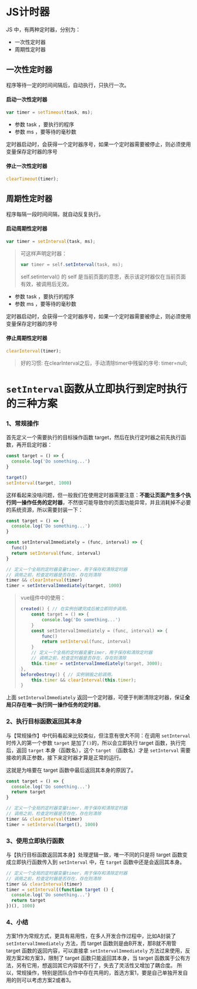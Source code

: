 # JS计时器

JS 中，有两种定时器，分别为：

- 一次性定时器
- 周期性定时器

## 一次性定时器

程序等待一定的时间间隔后，自动执行，只执行一次。
#### 启动一次性定时器

```js
var timer = setTimeout(task, ms);
```

- 参数 task ，要执行的程序
- 参数 ms ，要等待的毫秒数

定时器启动时，会获得一个定时器序号，如果一个定时器需要被停止，则必须使用变量保存定时器的序号

#### 停止一次性定时器

```js
clearTimeout(timer);
```

## 周期性定时器

程序每隔一段时间间隔，就自动反复执行。

#### 启动周期性定时器

```js
var timer = setInterval(task, ms);
```

> 可这样声明定时器：
> ```js
> var timer = self.setInterval(task, ms);
> ```
> self.setinterval() 的 self 是当前页面的意思，表示该定时器仅在当前页面有效，被调用后无效。

- 参数 task ，要执行的程序
- 参数 ms ，要等待的毫秒数

定时器启动时，会获得一个定时器序号，如果一个定时器需要被停止，则必须使用变量保存定时器的序号

#### 停止周期性定时器

```js
clearInterval(timer);
```

> 好的习惯: 在clearInterval之后，手动清除timer中残留的序号: timer=null;

# `setInterval`函数从立即执行到定时执行的三种方案

### 1、常规操作

首先定义一个需要执行的目标操作函数 target，然后在执行定时器之前先执行函数，再开启定时器：

```js
const target = () => {
  console.log('Do something...')
}

target()
setInterval(target, 1000)
```

这样看起来没啥问题，但一般我们在使用定时器需要注意：**不能让页面产生多个执行同一操作任务的定时器**，不然很可能导致你的页面功能异常，并且消耗掉不必要的系统资源，所以需要封装一下：

```js
const target = () => {
  console.log('Do something...')
}

const setIntervalImmediately = (func, interval) => {
  func()
  return setInterval(func, interval)
}

// 定义一个全局的定时器变量timer，用于保存和清除定时器
// 调用之前，检查定时器是否存在，存在则清除
timer && clearInterval(timer)
timer = setIntervalImmediately(target, 1000)
```

> vue组件中的使用：
>
> ```js
> created() { // 在实例创建完成后被立即同步调用。
>     const target = () => {
>         console.log('Do something...')
>     }
>     const setIntervalImmediately = (func, interval) => {
>         func()
>         return setInterval(func, interval)
>     }
>     // 定义一个全局的定时器变量timer，用于保存和清除定时器
>     // 调用之前，检查定时器是否存在，存在则清除
>     this.timer = setIntervalImmediately(target, 3000);
> },
> beforeDestroy() { // 实例销毁之前调用。
>     this.timer && clearInterval(this.timer);
> }
> ```
>
> 

上面 `setIntervalImmediately` 返回一个定时器，可便于判断清除定时器，保证**全局只存在唯一执行同一操作任务的定时器**。

### 2、执行目标函数返回其本身

与【常规操作】中代码看起来比较类似，但注意有很大不同：在调用 `setInterval` 时传入的第一个参数 `target` 是加了`()`的，所以会立即执行 target 函数，执行完后，返回 `target` 本身（函数名），这个 `target` （函数名）才是 `setInterval` 需要接收的真正参数，接下来定时器才算是正常的运行。

这就是为啥要在 target 函数中最后返回其本身的原因了。

```js
const target = () => {
  console.log('Do something...')
  return target
}

// 定义一个全局的定时器变量timer，用于保存和清除定时器
// 调用之前，检查定时器是否存在，存在则清除
timer && clearInterval(timer)
timer = setInterval(target(), 1000)
```

### 3、使用立即执行函数

与【执行目标函数返回其本身】处理逻辑一致，唯一不同的只是将 target 函数变成立即执行函数传入到 `setInterval` 中，在 `target` 函数中还是会返回其本身。

```js
// 定义一个全局的定时器变量timer，用于保存和清除定时器
// 调用之前，检查定时器是否存在，存在则清除
timer && clearInterval(timer)
timer = setInterval((function target () {
  console.log('Do something...')
  return target
})(), 1000)
```

### 4、小结

方案1作为常规方式，更具有易用性，在多人开发合作过程中，比如A封装了 `setIntervalImmediately` 方法，而 target 函数则是由B开发，那B就不用管 target 函数的返回内容，可以直接拿 `setIntervalImmediately` 方法过来使用，反观方案2和方案3，限制了 target 函数只能返回其本身，当 target 函数属于公有方法，另有它用，想返回其它内容就不行了，失去了灵活性又增加了耦合度。
所以，常规操作，特别是团队合作中存在共用的，首选方案1，要是自己单独开发自用的则可以考虑方案2或者3。

